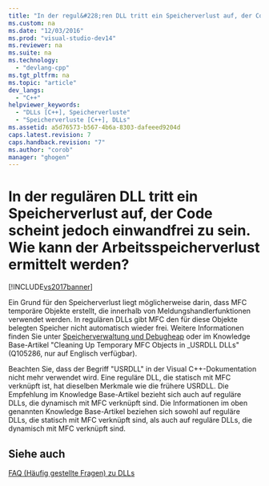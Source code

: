 ```yaml
---
title: "In der regul&#228;ren DLL tritt ein Speicherverlust auf, der Code scheint jedoch einwandfrei zu sein. Wie kann der Arbeitsspeicherverlust ermittelt werden?"
ms.custom: na
ms.date: "12/03/2016"
ms.prod: "visual-studio-dev14"
ms.reviewer: na
ms.suite: na
ms.technology: 
  - "devlang-cpp"
ms.tgt_pltfrm: na
ms.topic: "article"
dev_langs: 
  - "C++"
helpviewer_keywords: 
  - "DLLs [C++], Speicherverluste"
  - "Speicherverluste [C++], DLLs"
ms.assetid: a5d76573-b567-4b6a-8303-dafeeed9204d
caps.latest.revision: 7
caps.handback.revision: "7"
ms.author: "corob"
manager: "ghogen"
---
```

# In der regul&#228;ren DLL tritt ein Speicherverlust auf, der Code scheint jedoch einwandfrei zu sein. Wie kann der Arbeitsspeicherverlust ermittelt werden?
[!INCLUDE[vs2017banner](../assembler/inline/includes/vs2017banner.md)]

Ein Grund für den Speicherverlust liegt möglicherweise darin, dass MFC temporäre Objekte erstellt, die innerhalb von Meldungshandlerfunktionen verwendet werden.  In regulären DLLs gibt MFC den für diese Objekte belegten Speicher nicht automatisch wieder frei.  Weitere Informationen finden Sie unter [Speicherverwaltung und Debugheap](assetId:///34dc6ef6-31c9-460e-a2a7-15e7f8e3334b) oder im Knowledge Base\-Artikel "Cleaning Up Temporary MFC Objects in \_USRDLL DLLs" \(Q105286, nur auf Englisch verfügbar\).  
  
 Beachten Sie, dass der Begriff "USRDLL" in der Visual C\+\+\-Dokumentation nicht mehr verwendet wird.  Eine reguläre DLL, die statisch mit MFC verknüpft ist, hat dieselben Merkmale wie die frühere USRDLL.  Die Empfehlung im Knowledge Base\-Artikel bezieht sich auch auf reguläre DLLs, die dynamisch mit MFC verknüpft sind.  Die Informationen im oben genannten Knowledge Base\-Artikel beziehen sich sowohl auf reguläre DLLs, die statisch mit MFC verknüpft sind, als auch auf reguläre DLLs, die dynamisch mit MFC verknüpft sind.  
  
## Siehe auch  
 [FAQ \(Häufig gestellte Fragen\) zu DLLs](../build/dll-frequently-asked-questions.md)